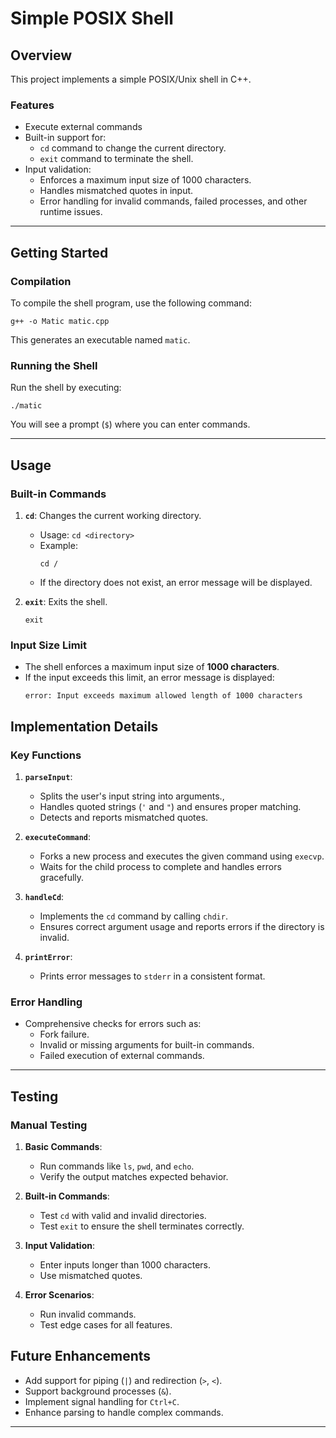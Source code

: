 # Simple POSIX Shell

## Overview
This project implements a simple POSIX/Unix shell in C++. 

### Features
- Execute external commands 
- Built-in support for:
  - `cd` command to change the current directory.
  - `exit` command to terminate the shell.
- Input validation:
  - Enforces a maximum input size of 1000 characters.
  - Handles mismatched quotes in input.
  - Error handling for invalid commands, failed processes, and other runtime issues.

---

## Getting Started

### Compilation
To compile the shell program, use the following command:
```
g++ -o Matic matic.cpp
```
This generates an executable named `matic`.

### Running the Shell
Run the shell by executing:
```
./matic
```
You will see a prompt (`$`) where you can enter commands.

---

## Usage

### Built-in Commands
1. **`cd`**: Changes the current working directory.
   - Usage: `cd <directory>`
   - Example:
     ```
     cd /
     ```
   - If the directory does not exist, an error message will be displayed.

2. **`exit`**: Exits the shell.
     ```
     exit
     ```

### Input Size Limit
- The shell enforces a maximum input size of **1000 characters**.
- If the input exceeds this limit, an error message is displayed:
  ```
  error: Input exceeds maximum allowed length of 1000 characters
  ```

## Implementation Details

### Key Functions
1. **`parseInput`**:
   - Splits the user's input string into arguments.,
   - Handles quoted strings (`'` and `"`) and ensures proper matching.
   - Detects and reports mismatched quotes.

2. **`executeCommand`**:
   - Forks a new process and executes the given command using `execvp`.
   - Waits for the child process to complete and handles errors gracefully.

3. **`handleCd`**:
   - Implements the `cd` command by calling `chdir`.
   - Ensures correct argument usage and reports errors if the directory is invalid.

4. **`printError`**:
   - Prints error messages to `stderr` in a consistent format.

### Error Handling
- Comprehensive checks for errors such as:
  - Fork failure.
  - Invalid or missing arguments for built-in commands.
  - Failed execution of external commands.

---

## Testing
### Manual Testing
1. **Basic Commands**:
   - Run commands like `ls`, `pwd`, and `echo`.
   - Verify the output matches expected behavior.

2. **Built-in Commands**:
   - Test `cd` with valid and invalid directories.
   - Test `exit` to ensure the shell terminates correctly.

3. **Input Validation**:
   - Enter inputs longer than 1000 characters.
   - Use mismatched quotes.

4. **Error Scenarios**:
   - Run invalid commands.
   - Test edge cases for all features.

## Future Enhancements
- Add support for piping (`|`) and redirection (`>`, `<`).
- Support background processes (`&`).
- Implement signal handling for `Ctrl+C`.
- Enhance parsing to handle complex commands.

---
